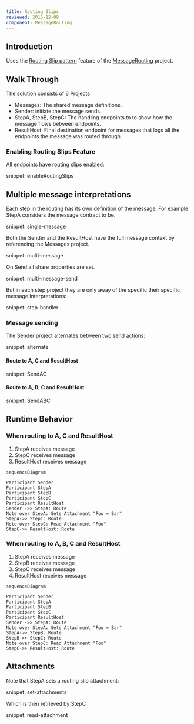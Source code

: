 ```yaml
---
title: Routing Slips
reviewed: 2016-12-09
component: MessageRouting
---
```


## Introduction

Uses the [Routing Slip pattern](http://www.enterpriseintegrationpatterns.com/RoutingTable.html) feature of the [MessageRouting](https://github.com/jbogard/NServiceBus.MessageRouting) project.


## Walk Through

The solution consists of 6 Projects

 * Messages: The shared message definitions.
 * Sender: initiate the message sends.
 * StepA, StepB, StepC: The handling endpoints to to show how the message flows between endpoints.
 * ResultHost: Final destination endpoint for messages that logs all the endpoints the message was routed through.


### Enabling Routing Slips Feature

All endpoints have routing slips enabled:

snippet: enableRoutingSlips


## Multiple message interpretations 

Each step in the routing has its own definition of the message. For example StepA considers the message contract to be.

snippet: single-message

Both the Sender and the ResultHost have the full message context by referencing the Messages project.

snippet: multi-message

On Send all share properties are set. 

snippet: multi-message-send

But in each step project they are only away of the specific their specific message interpretations:

snippet: step-handler


### Message sending 

The Sender project alternates between two send actions:

snippet: alternate


#### Route to A, C and ResultHost

snippet: SendAC


#### Route to A, B, C and ResultHost

snippet: SendABC


## Runtime Behavior


### When routing to A, C and ResultHost

 1.  StepA receives message
 1.  StepC receives message
 1.  ResultHost receives message

```mermaid
sequenceDiagram

Participant Sender
Participant StepA
Participant StepB
Participant StepC
Participant ResultHost
Sender ->> StepA: Route
Note over StepA: Sets Attachment "Foo = Bar"
StepA->> StepC: Route
Note over StepC: Read Attachment "Foo"
StepC->> ResultHost: Route
```


### When routing to A, B, C and ResultHost

 1.  StepA receives message
 1.  StepB receives message
 1.  StepC receives message
 1.  ResultHost receives message

```mermaid
sequenceDiagram

Participant Sender
Participant StepA
Participant StepB
Participant StepC
Participant ResultHost
Sender ->> StepA: Route
Note over StepA: Sets Attachment "Foo = Bar"
StepA->> StepB: Route
StepB->> StepC: Route
Note over StepC: Read Attachment "Foo"
StepC->> ResultHost: Route
```


## Attachments

Note that StepA sets a routing slip attachment:

snippet: set-attachments

Which is then retrieved by StepC

snippet: read-attachment
